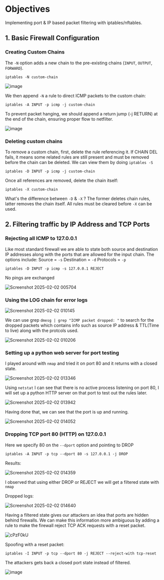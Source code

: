 

# Objectives
Implementing port & IP based packet filtering with iptables/nftables.

## 1. Basic Firewall Configuration

### Creating Custom Chains  

The `-N` option adds a new chain to the pre-existing chains (`INPUT`, `OUTPUT`, `FORWARD`).
  ~~~~
  iptables -N custom-chain
  ~~~~

  ![image](https://github.com/user-attachments/assets/c2522ea0-d339-423f-83e6-99f75dd582f8)
  

  We then append `-N` a rule to direct ICMP packets to the custom chain: 
  ~~~~
  iptables -A INPUT -p icmp -j custom-chain
  ~~~~
  To prevent packet hanging, we should append a return jump (-j RETURN) at the end of the chain, ensuring proper flow to netfilter.

  ![image](https://github.com/user-attachments/assets/9254dc95-7183-437e-8e02-e15a8fd3880f)

### Deleting custom chains

  To remove a custom chain, first, delete the rule referencing it. If CHAIN DEL fails, it means some related rules are still present and must be removed before the chain can be deleted. We can view them by doing `iptables -S`
  ~~~~
  iptables -D INPUT -p icmp -j custom-chain
  ~~~~

  Once all references are removed, delete the chain itself:
  ~~~~
  iptables -X custom-chain
  ~~~~
 What's the difference between `-D` & `-X` ? The former deletes chain rules, latter removes the chain itself. All rules must be cleared before `-X` can be used.
    

## 2. Filtering traffic by IP Address and TCP Ports

### Rejecting all ICMP to 127.0.0.1
  Like most standard firewall we are able to state both source and destination IP addresses along with the ports that are allowed for the input chain. The options include:
  Source = `-s`
  Destination = `-d`
  Protocols = `-p`
  ~~~~
  iptables -D INPUT -p icmp -s 127.0.0.1 REJECT
  ~~~~
No pings are exchanged

![Screenshot 2025-02-02 005704](https://github.com/user-attachments/assets/42fbffc0-d19d-4f00-9eed-d883e4860d3b)

### Using the LOG chain for error logs

 ![Screenshot 2025-02-02 010145](https://github.com/user-attachments/assets/8fa1c36c-f4a2-4f6b-a74d-e12dc7ecaad3)

We can use grep `dmesg | grep "ICMP packet dropped: "` to search for the dropped packets which contains info such as source IP address & TTL(Time to live) along with the protcols used.

![Screenshot 2025-02-02 010206](https://github.com/user-attachments/assets/09bee28f-7561-4932-b44e-9a8808047044)

### Setting up a python web server for port testing

I played around with `nmap` and tried it on port 80 and it returns with a closed state.

![Screenshot 2025-02-02 013346](https://github.com/user-attachments/assets/7b86842b-d08d-4734-a530-8ec4170453cb)

Using `netstat` I can see that there is no active process listening on port 80, I will set up a python HTTP server on that port to test out the rules later.

![Screenshot 2025-02-02 013942](https://github.com/user-attachments/assets/43cae790-27b4-408e-86bb-e23237a62cfb)

Having done that, we can see that the port is up and running.

![Screenshot 2025-02-02 014052](https://github.com/user-attachments/assets/4c2e3671-0058-446d-8d2c-61a28dfaf6a7)

### Dropping TCP port 80 (HTTP) on 127.0.0.1

Here we specify 80 on the `--dport` option and pointing to DROP
  ~~~~
  iptables -A INPUT -p tcp --dport 80 -s 127.0.0.1 -j DROP
  ~~~~
Results:

![Screenshot 2025-02-02 014359](https://github.com/user-attachments/assets/a0cd00c7-8b8f-414a-97b0-8fcedcbb2dc1)

I observed that using either DROP or REJECT we will get a filtered state with `nmap`

Dropped logs:

![Screenshot 2025-02-02 014640](https://github.com/user-attachments/assets/4a483b35-025c-47d7-9c6b-6bcae618c792)

Having a filtered state gives our attackers an idea that ports are hidden behind firewalls. We can make this information more ambiguous by adding a rule to make the firewall reject TCP ACK requests with a reset packet.

![cPzF0kU](https://github.com/user-attachments/assets/f3a904ef-f0e9-4a26-9ed4-cdc4e88faeac)


Spoofing with a reset packet:
  ~~~~
  iptables -I INPUT -p tcp --dport 80 -j REJECT --reject-with tcp-reset
  ~~~~

The attackers gets back a closed port state instead of filtered.

![image](https://github.com/user-attachments/assets/bf923258-37c1-4ed1-9b28-992637af55d6)



